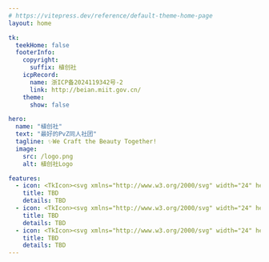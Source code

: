 ```yaml
---
# https://vitepress.dev/reference/default-theme-home-page
layout: home

tk:
  teekHome: false
  footerInfo:
    copyright:
      suffix: 植创社
    icpRecord:
      name: 浙ICP备2024119342号-2
      link: http://beian.miit.gov.cn/
    theme:
      show: false

hero:
  name: "植创社"
  text: "最好的PvZ同人社团"
  tagline: ✨We Craft the Beauty Together!
  image:
    src: /logo.png
    alt: 植创社Logo

features:
  - icon: <TkIcon><svg xmlns="http://www.w3.org/2000/svg" width="24" height="24" viewBox="0 0 24 24"><g fill="none" stroke="currentColor" stroke-linecap="round" stroke-linejoin="round" stroke-width="1.5"><path d="M10.66 10.66A1.9 1.9 0 0 0 10.1 12a1.9 1.9 0 0 0 1.9 1.9a1.9 1.9 0 0 0 1.34-.56"/><path d="M12 6.3a5.7 5.7 0 1 0 5.7 5.7"/><path d="M12 2.5a9.5 9.5 0 1 0 9.5 9.5m-5.975-3.524L12.95 11.05"/><path d="M20.94 5.844L17.7 6.3l.456-3.24a.19.19 0 0 0-.313-.161l-2.148 2.137a1.9 1.9 0 0 0-.513 1.72l.342 1.72l1.72.341a1.9 1.9 0 0 0 1.72-.513L21.1 6.157a.19.19 0 0 0-.162-.313"/></g></svg></TkIcon>
    title: TBD
    details: TBD
  - icon: <TkIcon><svg xmlns="http://www.w3.org/2000/svg" width="24" height="24" viewBox="0 0 24 24"><path fill="currentColor" d="M14.4 6H20v10h-7l-.4-2H7v7H5V4h9zm-.4 8h2v-2h2v-2h-2V8h-2v2l-1-2V6h-2v2H9V6H7v2h2v2H7v2h2v-2h2v2h2v-2l1 2zm-3-4V8h2v2zm3 0h2v2h-2z"/></svg></TkIcon>
    title: TBD
    details: TBD
  - icon: <TkIcon><svg xmlns="http://www.w3.org/2000/svg" width="24" height="24" viewBox="0 0 24 24"><g fill="none"><path fill="currentColor" d="M11 21L4 4l17 7l-6.265 2.685a2 2 0 0 0-1.05 1.05z" opacity="0.16"/><path stroke="currentColor" stroke-linecap="round" stroke-linejoin="round" stroke-width="2" d="M11 21L4 4l17 7l-6.265 2.685a2 2 0 0 0-1.05 1.05z"/></g></svg></TkIcon>
    title: TBD
    details: TBD
---
```


